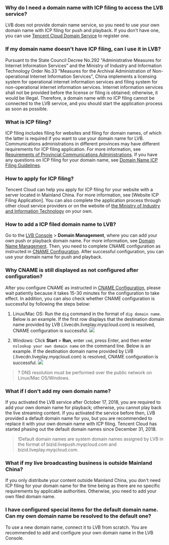 
### Why do I need a domain name with ICP filing to access the LVB service?
LVB does not provide domain name service, so you need to use your own domain name with ICP filing for push and playback. If you don't have one, you can use [Tencent Cloud Domain Service](https://dnspod.cloud.tencent.com/?from=qcloudProductDns) to register one.
### If my domain name doesn't have ICP filing, can I use it in LVB?
Pursuant to the State Council Decree No.292 "Administrative Measures for Internet Information Services" and the Ministry of Industry and Information Technology Order No.33 "Measures for the Archival Administration of Non-operational Internet Information Services", China implements a licensing system for operational internet information services and filing system for non-operational internet information services. Internet information services shall not be provided before the license or filing is obtained; otherwise, it would be illegal. Therefore, a domain name with no ICP filing cannot be connected to the LVB service, and you should start the application process as soon as possible.
### What is ICP filing?
ICP filing includes filing for websites and filing for domain names, of which the latter is required if you want to use your domain name for LVB. Communications administrations in different provinces may have different requirements for ICP filing application. For more information, see [Requirements of Provincial Communications Administrations](https://intl.cloud.tencent.com/document/product/1022/31671). If you have any questions on ICP filing for your domain name, see [Domain Name ICP Filing Guidelines](https://intl.cloud.tencent.com/document/product/1022/31659).

### How to apply for ICP filing?
Tencent Cloud can help you apply for ICP filing for your website with a server located in Mainland China. For more information, see [Website ICP Filing Application]. You can also complete the application process through other cloud service providers or on the website of [the Ministry of Industry and Information Technology](http://www.beian.miit.gov.cn) on your own.

### How to add a ICP filed domain name to LVB?
Go to the [LVB Console](https://console.cloud.tencent.com/live) > **Domain Management**, where you can add your own push or playback domain name. For more information, see [Domain Name Management](https://intl.cloud.tencent.com/document/product/267/31056). Then, you need to complete CNAME configuration as instructed in [CNAME Configuration](https://intl.cloud.tencent.com/document/product/267/31057). After successful configuration, you can use your domain name for push and playback.

### Why CNAME is still displayed as not configured after configuration?
After you configure CNAME as instructed in [CNAME Configuration](https://intl.cloud.tencent.com/document/product/267/31057), please wait patiently because it takes 15-30 minutes for the configuration to take effect. In addition, you can also check whether CNAME configuration is successful by following the steps below:
1. Linux/Mac OS: Run the `dig` command in the format of `dig domain name`.
Below is an example. If the first row displays that the destination domain name provided by LVB (.livecdn.liveplay.myqcloud.com) is resolved, CNAME configuration is successful.
![](https://main.qcloudimg.com/raw/bcec06bf22b040aad2ed798508b13209.png)

2. Windows: Click **Start** > **Run**, enter `cmd`, press Enter, and then enter `nslookup your own domain name` on the command line.
Below is an example. If the destination domain name provided by LVB (.livecdn.liveplay.myqcloud.com) is resolved, CNAME configuration is successful.
![](https://main.qcloudimg.com/raw/f0b305804f0e8c1084471881aa3377dc.png)

>? DNS resolution must be performed over the public network on Linux/Mac OS/Windows.

### What if I don't add my own domain name?
If you activated the LVB service after October 17, 2018, you are required to add your own domain name for playback; otherwise, you cannot play back the live streaming content. If you activated the service before then, LVB provided a default domain name for you, but you are recommended to replace it with your own domain name with ICP filing. Tencent Cloud has started phasing out the default domain names since December 31, 2018.
>!Default domain names are system domain names assigned by LVB in the format of bizid.livepush.myqcloud.com and bizid.liveplay.myqcloud.com.

### What if my live broadcasting business is outside Mainland China?
If you only distribute your content outside Mainland China, you don't need ICP filing for your domain name for the time being as there are no specific requirements by applicable authorities.
Otherwise, you need to add your own filed domain name.

### I have configured special items for the default domain name. Can my own domain name be resolved to the default one?
To use a new domain name, connect it to LVB from scratch. You are recommended to add and configure your own domain name in the LVB Console.
